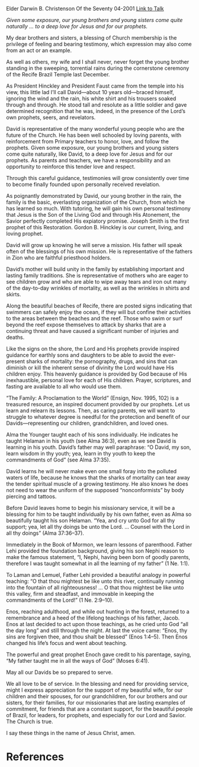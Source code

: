 Elder Darwin B. Christenson
Of the Seventy
04-2001
[Link to Talk](https://www.churchofjesuschrist.org/study/general-conference/2001/04/david-a-future-missionary?lang=eng)

_Given some exposure, our young brothers and young sisters come quite naturally … to a deep love for Jesus and for our prophets._

My dear brothers and sisters, a blessing of Church membership is the privilege of feeling and bearing testimony, which expression may also come from an act or an example.

As well as others, my wife and I shall never, never forget the young brother standing in the sweeping, torrential rains during the cornerstone ceremony of the Recife Brazil Temple last December.

As President Hinckley and President Faust came from the temple into his view, this little lad I’ll call David—about 10 years old—braced himself, ignoring the wind and the rain, his white shirt and his trousers soaked through and through. He stood tall and resolute as a little soldier and gave determined recognition that he was, indeed, in the presence of the Lord’s own prophets, seers, and revelators.

David is representative of the many wonderful young people who are the future of the Church. He has been well schooled by loving parents, with reinforcement from Primary teachers to honor, love, and follow the prophets. Given some exposure, our young brothers and young sisters come quite naturally, like David, to a deep love for Jesus and for our prophets. As parents and teachers, we have a responsibility and an opportunity to reinforce this tender love and respect.

Through this careful guidance, testimonies will grow consistently over time to become finally founded upon personally received revelation.

As poignantly demonstrated by David, our young brother in the rain, the family is the basic, everlasting organization of the Church, from which he has learned so much. With tutoring, he will gain his own personal testimony that Jesus is the Son of the Living God and through His Atonement, the Savior perfectly completed His expiatory promise. Joseph Smith is the first prophet of this Restoration. Gordon B. Hinckley is our current, living, and loving prophet.

David will grow up knowing he will serve a mission. His father will speak often of the blessings of his own mission. He is representative of the fathers in Zion who are faithful priesthood holders.

David’s mother will build unity in the family by establishing important and lasting family traditions. She is representative of mothers who are eager to see children grow and who are able to wipe away tears and iron out many of the day-to-day wrinkles of mortality, as well as the wrinkles in shirts and skirts.

Along the beautiful beaches of Recife, there are posted signs indicating that swimmers can safely enjoy the ocean, if they will but confine their activities to the areas between the beaches and the reef. Those who swim or surf beyond the reef expose themselves to attack by sharks that are a continuing threat and have caused a significant number of injuries and deaths.

Like the signs on the shore, the Lord and His prophets provide inspired guidance for earthly sons and daughters to be able to avoid the ever-present sharks of mortality: the pornography, drugs, and sins that can diminish or kill the inherent sense of divinity the Lord would have His children enjoy. This heavenly guidance is provided by God because of His inexhaustible, personal love for each of His children. Prayer, scriptures, and fasting are available to all who would use them.

“The Family: A Proclamation to the World” (Ensign, Nov. 1995, 102) is a treasured resource, an inspired document provided by our prophets. Let us learn and relearn its lessons. Then, as caring parents, we will want to struggle to whatever degree is needful for the protection and benefit of our Davids—representing our children, grandchildren, and loved ones.

Alma the Younger taught each of his sons individually. He indicates he taught Helaman in his youth (see Alma 36:3), even as we see David is learning in his youth. David’s father may well paraphrase: “O David, my son, learn wisdom in thy youth; yea, learn in thy youth to keep the commandments of God” (see Alma 37:35).

David learns he will never make even one small foray into the polluted waters of life, because he knows that the sharks of mortality can tear away the tender spiritual muscle of a growing testimony. He also knows he does not need to wear the uniform of the supposed “nonconformists” by body piercing and tattoos.

Before David leaves home to begin his missionary service, it will be a blessing for him to be taught individually by his own father, even as Alma so beautifully taught his son Helaman. “Yea, and cry unto God for all thy support; yea, let all thy doings be unto the Lord. … Counsel with the Lord in all thy doings” (Alma 37:36–37).

Immediately in the Book of Mormon, we learn lessons of parenthood. Father Lehi provided the foundation background, giving his son Nephi reason to make the famous statement, “I, Nephi, having been born of goodly parents, therefore I was taught somewhat in all the learning of my father” (1 Ne. 1:1).

To Laman and Lemuel, Father Lehi provided a beautiful analogy in powerful teaching: “O that thou mightest be like unto this river, continually running into the fountain of all righteousness! … O that thou mightest be like unto this valley, firm and steadfast, and immovable in keeping the commandments of the Lord!” (1 Ne. 2:9–10).

Enos, reaching adulthood, and while out hunting in the forest, returned to a remembrance and a heed of the lifelong teachings of his father, Jacob. Enos at last decided to act upon those teachings, as he cried unto God “all the day long” and still through the night. At last the voice came: “Enos, thy sins are forgiven thee, and thou shalt be blessed” (Enos 1:4–5). Then Enos changed his life’s focus and went about teaching.

The powerful and great prophet Enoch gave credit to his parentage, saying, “My father taught me in all the ways of God” (Moses 6:41).

May all our Davids be so prepared to serve.

We all love to be of service. In the blessing and need for providing service, might I express appreciation for the support of my beautiful wife, for our children and their spouses, for our grandchildren, for our brothers and our sisters, for their families, for our missionaries that are lasting examples of commitment, for friends that are a constant support, for the beautiful people of Brazil, for leaders, for prophets, and especially for our Lord and Savior. The Church is true.

I say these things in the name of Jesus Christ, amen.

# References
